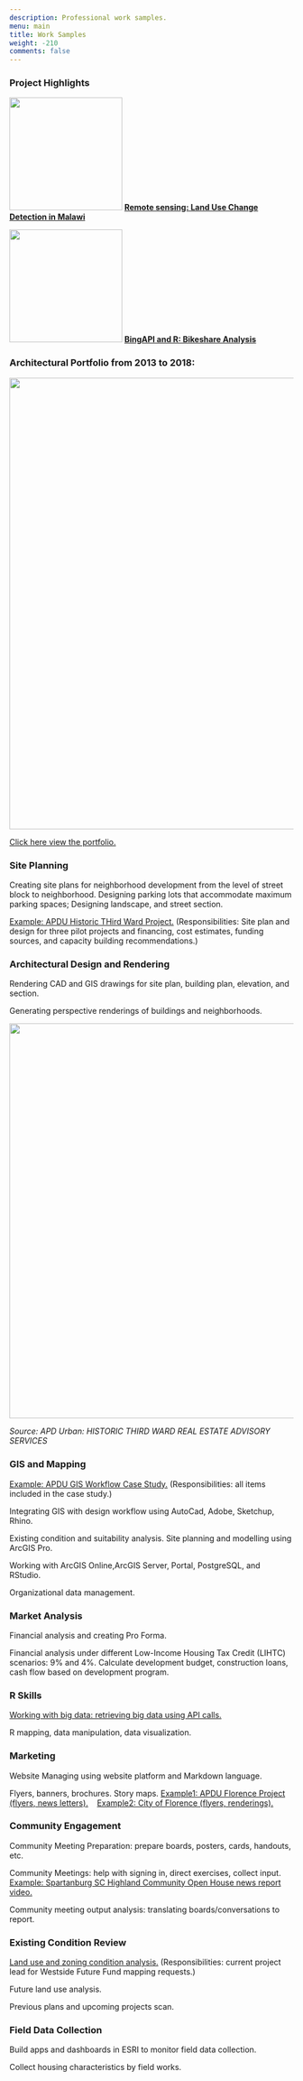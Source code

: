 ```yaml
---
description: Professional work samples.
menu: main
title: Work Samples
weight: -210
comments: false
---
```



### Project Highlights 

[<img src="/page/work_sample_files/Screen Shot 2019-08-28 at 10.06.03 PM.png" alt="" width="200px"/>](/doc/malawi-land-use-change-detection-using-remote-sensing-methods/)
[**Remote sensing: Land Use Change Detection in Malawi**](/doc/malawi-land-use-change-detection-using-remote-sensing-methods/)

[<img src="/page/work_sample_files/Screen Shot 2019-09-01 at 3.49.17 PM.png" alt="" width="200px" height="200px"/>](/doc/analyzing-bikeshare-activity-using-r-and-bing-api/)
[**BingAPI and R: Bikeshare Analysis**](/doc/analyzing-bikeshare-activity-using-r-and-bing-api/)


### Architectural Portfolio from 2013 to 2018:

<img src="/page/work_sample_files/MG_Portfolio.png" alt="" width="800px"/>

<a href="/images/Portfolio_MengGao.pdf" target="_blank">Click here view the portfolio.</a>
### Site Planning 

Creating site plans for neighborhood development from the level of street block to neighborhood.
Designing parking lots that accommodate maximum parking spaces; Designing landscape, and street section.

[Example: APDU Historic THird Ward Project.](https://apdurban.com/projects/historic-third-ward-real-estate-advisory-services/)
(Responsibilities: Site plan and design for three pilot projects and financing, cost estimates, funding sources, and capacity building recommendations.)

### Architectural Design and Rendering 

Rendering CAD and GIS drawings for site plan, building plan,  elevation, and section.

Generating perspective renderings of buildings and neighborhoods.

<img src="/page/work_sample_files/Charles_Street.png" alt="" width="700px"/>

*Source: APD Urban: HISTORIC THIRD WARD REAL ESTATE ADVISORY SERVICES*

### GIS and Mapping

[Example: APDU GIS Workflow Case Study.](https://apdurban.com/projects/how-gis-supports-neighborhood-planning/)
(Responsibilities: all items included in the case study.)

Integrating GIS with design workflow using AutoCad, Adobe, Sketchup, Rhino.

Existing condition and suitability analysis. Site planning and modelling using ArcGIS Pro.

Working with ArcGIS Online,ArcGIS Server, Portal, PostgreSQL, and RStudio.

Organizational data management.


### Market Analysis

Financial analysis and  creating Pro Forma.

Financial analysis under different Low-Income Housing Tax Credit (LIHTC) scenarios:  9% and 4%.
Calculate development budget, construction loans, cash flow based on development program.

### R Skills

[Working with big data: retrieving big data using API calls.](/doc/analyzing-bikeshare-activity-using-r-and-bing-api/) 

R mapping, data manipulation, data visualization.

### Marketing

Website Managing using website platform and Markdown language.

Flyers, banners, brochures. Story maps. [Example1: APDU Florence Project (flyers, news letters).](https://apdurban.com/projects/city-of-florence-marketing-and-branding-strategy/)
 &nbsp;&nbsp;  [Example2: City of Florence (flyers, renderings).](http://florenceneighborhoods.com/old-carver-station/)
 
### Community Engagement 

Community Meeting Preparation: prepare boards, posters, cards, handouts, etc.

Community Meetings: help with signing in, direct exercises, collect input.
&nbsp;  [Example: Spartanburg SC Highland Community Open House news report video.](https://www.youtube.com/watch?v=nnnLGNO_UMs)

Community meeting output analysis: translating boards/conversations to report.
 
 
### Existing Condition Review

[Land use and zoning condition analysis.](https://apdurban.com/projects/westside-future-fund-land-use-framework-plan/) 
(Responsibilities: current project lead for Westside Future Fund mapping requests.)

Future land use analysis. 

Previous plans and upcoming projects scan.
 
 
 
### Field Data Collection

Build apps and dashboards in ESRI to monitor field data collection.

Collect housing characteristics by field works.
